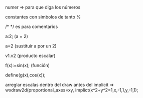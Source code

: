 
numer => para que diga los números

constantes con simbolos de tanto %

/* */ es para comentarios

a:2; (a = 2)

a=2 (sustituir a por un 2)

v1.v2 (producto escalar)

f(x):=sin(x); (función)

define(g(x),cos(x));

arreglar escalas dentro del draw antes del implicit => wxdraw2d(proportional_axes=xy, implict(x^2+y^2=1,x,-1,1,y,-1,1);

